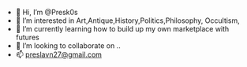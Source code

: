 - 👋 Hi, I’m @Presk0s
- 👀 I’m interested in Art,Antique,History,Politics,Philosophy, Occultism,
- 🌱 I’m currently learning how to build up my own marketplace with futures 
- 💞️ I’m looking to collaborate on ..
- 📫 preslavn27@gmail.com

<!---
Presk0s/Presk0s is a ✨ special ✨ repository because its `README.md` (this file) appears on your GitHub profile.
You can click the Preview link to take a look at your changes.
--->
